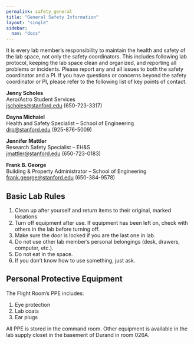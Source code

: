 ```yaml
---
permalink: safety_general
title: "General Safety Information"
layout: "single"
sidebar:
  nav: "docs"
---
```


It is every lab member’s responsibility to maintain the health and safety of the lab space, not only the safety coordinators. This includes following lab protocol, keeping the lab space clean and organized, and reporting all problems or incidents. Please report any and all issues to both the safety coordinator and a PI. If you have questions or concerns beyond the safety coordinator or PI, please refer to the following list of key points of contact.

**Jenny Scholes**  
  Aero/Astro Student Services  
  jscholes@stanford.edu (650-723-3317)

**Dayna Michaiel**  
  Health and Safety Specialist – School of Engineering  
  drp@stanford.edu (925-876-5009)

**Jennifer Mattler**  
  Research Safety Specialist – EH&S  
  jmattler@stanford.edu (650-723-0183)

**Frank B. George**  
  Building & Property Administrator – School of Engineering  
  frank.george@stanford.edu (650-384-9578)

## Basic Lab Rules
1. Clean up after yourself and return items to their original, marked locations
2. Turn off equipment after use. If equipment has been left on, check with others in the lab before turning off.
3. Make sure the door is locked if you are the last one in lab.
4. Do not use other lab member’s personal belongings (desk, drawers, computer, etc.).
5. Do not eat in the space.
6. If you don’t know how to use something, just ask.

## Personal Protective Equipment
The Flight Room’s PPE includes:
1. Eye protection
2. Lab coats
3. Ear plugs

All PPE is stored in the command room. Other equipment is available in the lab supply closet in the basement of Durand in room 026A. 